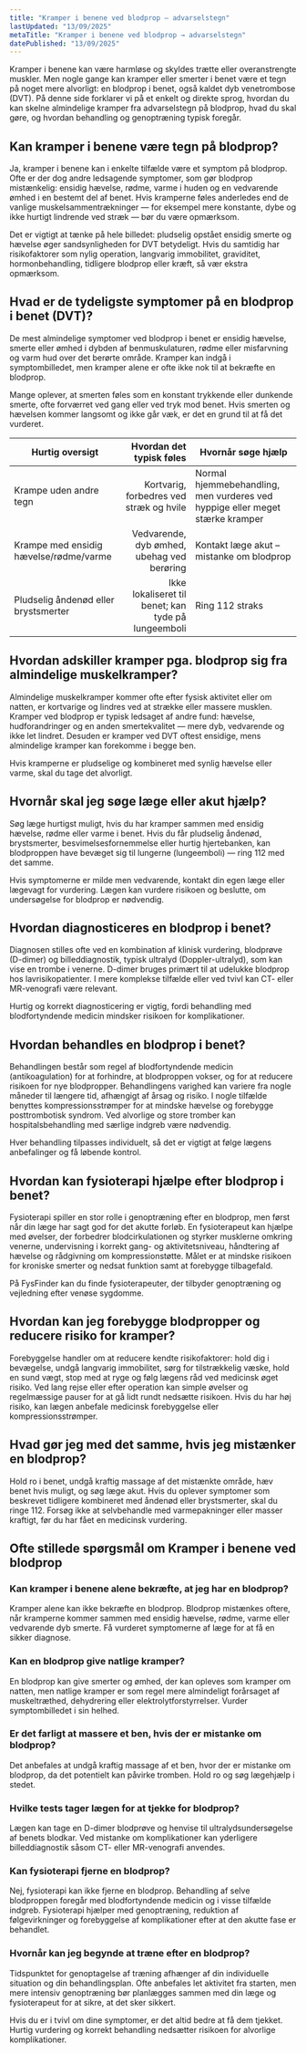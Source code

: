 ```yaml
---
title: "Kramper i benene ved blodprop – advarselstegn"
lastUpdated: "13/09/2025"
metaTitle: "Kramper i benene ved blodprop → advarselstegn"
datePublished: "13/09/2025"
---
```


Kramper i benene kan være harmløse og skyldes trætte eller overanstrengte muskler. Men nogle gange kan kramper eller smerter i benet være et tegn på noget mere alvorligt: en blodprop i benet, også kaldet dyb venetrombose (DVT). På denne side forklarer vi på et enkelt og direkte sprog, hvordan du kan skelne almindelige kramper fra advarselstegn på blodprop, hvad du skal gøre, og hvordan behandling og genoptræning typisk foregår.

## Kan kramper i benene være tegn på blodprop?

Ja, kramper i benene kan i enkelte tilfælde være et symptom på blodprop. Ofte er der dog andre ledsagende symptomer, som gør blodprop mistænkelig: ensidig hævelse, rødme, varme i huden og en vedvarende ømhed i en bestemt del af benet. Hvis kramperne føles anderledes end de vanlige muskelsammentrækninger — for eksempel mere konstante, dybe og ikke hurtigt lindrende ved stræk — bør du være opmærksom.

Det er vigtigt at tænke på hele billedet: pludselig opstået ensidig smerte og hævelse øger sandsynligheden for DVT betydeligt. Hvis du samtidig har risikofaktorer som nylig operation, langvarig immobilitet, graviditet, hormonbehandling, tidligere blodprop eller kræft, så vær ekstra opmærksom.

## Hvad er de tydeligste symptomer på en blodprop i benet (DVT)?

De mest almindelige symptomer ved blodprop i benet er ensidig hævelse, smerte eller ømhed i dybden af benmuskulaturen, rødme eller misfarvning og varm hud over det berørte område. Kramper kan indgå i symptombilledet, men kramper alene er ofte ikke nok til at bekræfte en blodprop.

Mange oplever, at smerten føles som en konstant trykkende eller dunkende smerte, ofte forværret ved gang eller ved tryk mod benet. Hvis smerten og hævelsen kommer langsomt og ikke går væk, er det en grund til at få det vurderet.

| Hurtig oversigt | Hvordan det typisk føles | Hvornår søge hjælp |
|---|---:|---|
| Krampe uden andre tegn | Kortvarig, forbedres ved stræk og hvile | Normal hjemmebehandling, men vurderes ved hyppige eller meget stærke kramper |
| Krampe med ensidig hævelse/rødme/varme | Vedvarende, dyb ømhed, ubehag ved berøring | Kontakt læge akut – mistanke om blodprop |
| Pludselig åndenød eller brystsmerter | Ikke lokaliseret til benet; kan tyde på lungeemboli | Ring 112 straks |

## Hvordan adskiller kramper pga. blodprop sig fra almindelige muskelkramper?

Almindelige muskelkramper kommer ofte efter fysisk aktivitet eller om natten, er kortvarige og lindres ved at strække eller massere musklen. Kramper ved blodprop er typisk ledsaget af andre fund: hævelse, hudforandringer og en anden smertekvalitet — mere dyb, vedvarende og ikke let lindret. Desuden er kramper ved DVT oftest ensidige, mens almindelige kramper kan forekomme i begge ben.

Hvis kramperne er pludselige og kombineret med synlig hævelse eller varme, skal du tage det alvorligt.

## Hvornår skal jeg søge læge eller akut hjælp?

Søg læge hurtigst muligt, hvis du har kramper sammen med ensidig hævelse, rødme eller varme i benet. Hvis du får pludselig åndenød, brystsmerter, besvimelsesfornemmelse eller hurtig hjertebanken, kan blodproppen have bevæget sig til lungerne (lungeemboli) — ring 112 med det samme.

Hvis symptomerne er milde men vedvarende, kontakt din egen læge eller lægevagt for vurdering. Lægen kan vurdere risikoen og beslutte, om undersøgelse for blodprop er nødvendig.

## Hvordan diagnosticeres en blodprop i benet?

Diagnosen stilles ofte ved en kombination af klinisk vurdering, blodprøve (D-dimer) og billeddiagnostik, typisk ultralyd (Doppler-ultralyd), som kan vise en trombe i venerne. D-dimer bruges primært til at udelukke blodprop hos lavrisikopatienter. I mere komplekse tilfælde eller ved tvivl kan CT- eller MR-venografi være relevant.

Hurtig og korrekt diagnosticering er vigtig, fordi behandling med blodfortyndende medicin mindsker risikoen for komplikationer.

## Hvordan behandles en blodprop i benet?

Behandlingen består som regel af blodfortyndende medicin (antikoagulation) for at forhindre, at blodproppen vokser, og for at reducere risikoen for nye blodpropper. Behandlingens varighed kan variere fra nogle måneder til længere tid, afhængigt af årsag og risiko. I nogle tilfælde benyttes kompressionsstrømper for at mindske hævelse og forebygge posttrombotisk syndrom. Ved alvorlige og store tromber kan hospitalsbehandling med særlige indgreb være nødvendig.

Hver behandling tilpasses individuelt, så det er vigtigt at følge lægens anbefalinger og få løbende kontrol.

## Hvordan kan fysioterapi hjælpe efter blodprop i benet?

Fysioterapi spiller en stor rolle i genoptræning efter en blodprop, men først når din læge har sagt god for det akutte forløb. En fysioterapeut kan hjælpe med øvelser, der forbedrer blodcirkulationen og styrker musklerne omkring venerne, undervisning i korrekt gang- og aktivitetsniveau, håndtering af hævelse og rådgivning om kompressionstøtte. Målet er at mindske risikoen for kroniske smerter og nedsat funktion samt at forebygge tilbagefald.

På FysFinder kan du finde fysioterapeuter, der tilbyder genoptræning og vejledning efter venøse sygdomme.

## Hvordan kan jeg forebygge blodpropper og reducere risiko for kramper?

Forebyggelse handler om at reducere kendte risikofaktorer: hold dig i bevægelse, undgå langvarig immobilitet, sørg for tilstrækkelig væske, hold en sund vægt, stop med at ryge og følg lægens råd ved medicinsk øget risiko. Ved lang rejse eller efter operation kan simple øvelser og regelmæssige pauser for at gå lidt rundt nedsætte risikoen. Hvis du har høj risiko, kan lægen anbefale medicinsk forebyggelse eller kompressionsstrømper.

## Hvad gør jeg med det samme, hvis jeg mistænker en blodprop?

Hold ro i benet, undgå kraftig massage af det mistænkte område, hæv benet hvis muligt, og søg læge akut. Hvis du oplever symptomer som beskrevet tidligere kombineret med åndenød eller brystsmerter, skal du ringe 112. Forsøg ikke at selvbehandle med varmepakninger eller masser kraftigt, før du har fået en medicinsk vurdering.

## Ofte stillede spørgsmål om Kramper i benene ved blodprop

### Kan kramper i benene alene bekræfte, at jeg har en blodprop?
Kramper alene kan ikke bekræfte en blodprop. Blodprop mistænkes oftere, når kramperne kommer sammen med ensidig hævelse, rødme, varme eller vedvarende dyb smerte. Få vurderet symptomerne af læge for at få en sikker diagnose.

### Kan en blodprop give natlige kramper?
En blodprop kan give smerter og ømhed, der kan opleves som kramper om natten, men natlige kramper er som regel mere almindeligt forårsaget af muskeltræthed, dehydrering eller elektrolytforstyrrelser. Vurder symptombilledet i sin helhed.

### Er det farligt at massere et ben, hvis der er mistanke om blodprop?
Det anbefales at undgå kraftig massage af et ben, hvor der er mistanke om blodprop, da det potentielt kan påvirke tromben. Hold ro og søg lægehjælp i stedet.

### Hvilke tests tager lægen for at tjekke for blodprop?
Lægen kan tage en D-dimer blodprøve og henvise til ultralydsundersøgelse af benets blodkar. Ved mistanke om komplikationer kan yderligere billeddiagnostik såsom CT- eller MR-venografi anvendes.

### Kan fysioterapi fjerne en blodprop?
Nej, fysioterapi kan ikke fjerne en blodprop. Behandling af selve blodproppen foregår med blodfortyndende medicin og i visse tilfælde indgreb. Fysioterapi hjælper med genoptræning, reduktion af følgevirkninger og forebyggelse af komplikationer efter at den akutte fase er behandlet.

### Hvornår kan jeg begynde at træne efter en blodprop?
Tidspunktet for genoptagelse af træning afhænger af din individuelle situation og din behandlingsplan. Ofte anbefales let aktivitet fra starten, men mere intensiv genoptræning bør planlægges sammen med din læge og fysioterapeut for at sikre, at det sker sikkert.

Hvis du er i tvivl om dine symptomer, er det altid bedre at få dem tjekket. Hurtig vurdering og korrekt behandling nedsætter risikoen for alvorlige komplikationer.